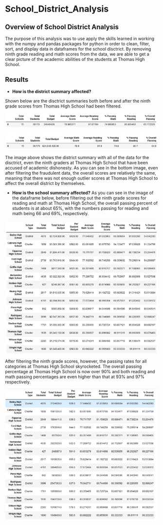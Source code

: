 # School_District_Analysis

## Overview of School District Analysis
The purpose of this analysis was to use apply the skills learned in working with the numpy and pandas packages for python in order to clean, filter, sort, and display data in dataframes for the school disctrict. By removing ninth grade reading and math scores from the data, we are able to get a clear picture of the academic abilities of the students at Thomas High School. 

## Results
* **How is the district summary affected?**

Shown below are the disctrict summaries both before and after the ninth grade scores from Thomas High School had been filtered.

![with ninth grade](/Resources/dist_summary_unfiltered.png)

![filtered ninth out](/Resources/dis_summary_filtered.png)

The image above shows the district summary with all of the data for the disctrict, even the ninth graders at Thomas High School that have been accused of academic dishonesty. As you can see in the bottom image, even after filtering the fraudulent data, the overall scores are relatively the same, meaning that there was not enough outlier scores at Thomas High School to affect the overall district by themselves. 

* **How is the school summary affected?**
As you can see in the image of the dataframe below, before filtering out the ninth grade scores for reading and math at Thomas High School, the overall passing percent of students is at about 65%, with the numbers passing for reading and math being 66 and 69%, respectively. 

![school summary unfiltered](/Resources/per_school_unfiltered.png)

After filtering the ninth grade scores, however, the passing rates for all categories at Thomas High School skyrocketed. The overall passing percentage at Thomas High School is now over 90% and both reading and math passing percentages are even higher than that at 93% and 97% respectively.

![school_summary_filtered](/Resources/per_school_filtered.png)




